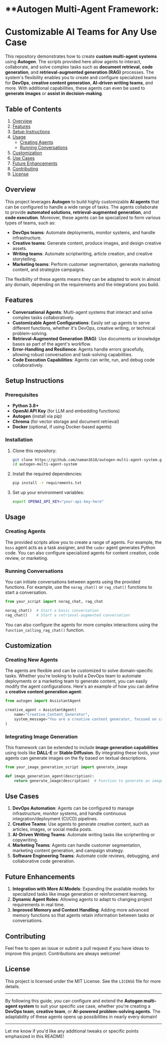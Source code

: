 # **Autogen Multi-Agent Framework: 
# **Customizable AI Teams for Any Use Case**

This repository demonstrates how to create **custom multi-agent systems** using **Autogen**. The scripts provided here allow agents to interact, collaborate, and solve complex tasks such as **document retrieval**, **code generation**, and **retrieval-augmented generation (RAG)** processes. The system's flexibility enables you to create and configure specialized teams for **DevOps**, **creative content generation**, **AI-driven writing teams**, and more. With additional capabilities, these agents can even be used to **generate images** or **assist in decision-making**.

## **Table of Contents**
1. [Overview](#overview)
2. [Features](#features)
3. [Setup Instructions](#setup-instructions)
4. [Usage](#usage)
    - [Creating Agents](#creating-agents)
    - [Running Conversations](#running-conversations)
5. [Customization](#customization)
6. [Use Cases](#use-cases)
7. [Future Enhancements](#future-enhancements)
8. [Contributing](#contributing)
9. [License](#license)

## **Overview**
This project leverages **Autogen** to build highly customizable **AI agents** that can be configured to handle a wide range of tasks. The agents collaborate to provide **automated solutions**, **retrieval-augmented generation**, and **code execution**. Moreover, these agents can be specialized to form various types of teams, such as:

- **DevOps teams**: Automate deployments, monitor systems, and handle infrastructure.
- **Creative teams**: Generate content, produce images, and design creative assets.
- **Writing teams**: Automate scriptwriting, article creation, and creative storytelling.
- **Marketing teams**: Perform customer segmentation, generate marketing content, and strategize campaigns.

The flexibility of these agents means they can be adapted to work in almost any domain, depending on the requirements and the integrations you build.

## **Features**
- **Conversational Agents**: Multi-agent systems that interact and solve complex tasks collaboratively.
- **Customizable Agent Configurations**: Easily set up agents to serve different functions, whether it's DevOps, creative writing, or technical problem-solving.
- **Retrieval-Augmented Generation (RAG)**: Use documents or knowledge bases as part of the agent's workflow.
- **Error-Handling and Resilience**: Agents handle errors gracefully, allowing robust conversation and task-solving capabilities.
- **Code Execution Capabilities**: Agents can write, run, and debug code collaboratively.

## **Setup Instructions**

### **Prerequisites**
- **Python 3.8+**
- **OpenAI API Key** (for LLM and embedding functions)
- **Autogen** (install via pip)
- **Chroma** (for vector storage and document retrieval)
- **Docker** (optional, if using Docker-based agents)

### **Installation**
1. Clone this repository:
   ```bash
   git clone https://github.com/naman1618/autogen-multi-agent-system.git
   cd autogen-multi-agent-system
   ```

2. Install the required dependencies:
   ```bash
   pip install -r requirements.txt
   ```

3. Set up your environment variables:
   ```bash
   export OPENAI_API_KEY="your-api-key-here"
   ```

## **Usage**

### **Creating Agents**
The provided scripts allow you to create a range of agents. For example, the `boss` agent acts as a task assigner, and the `coder` agent generates Python code. You can also configure specialized agents for content creation, code review, or marketing.

### **Running Conversations**
You can initiate conversations between agents using the provided functions. For example, use the `norag_chat()` or `rag_chat()` functions to start a conversation.

```python
from your_script import norag_chat, rag_chat

norag_chat()  # Start a basic conversation
rag_chat()    # Start a retrieval-augmented conversation
```

You can also configure the agents for more complex interactions using the `function_calling_rag_chat()` function.

## **Customization**

### **Creating New Agents**
The agents are flexible and can be customized to solve domain-specific tasks. Whether you're looking to build a DevOps team to automate deployments or a marketing team to generate content, you can easily modify the agent configurations. Here's an example of how you can define a **creative content generation agent**:

```python
from autogen import AssistantAgent

creative_agent = AssistantAgent(
    name="Creative_Content_Generator",
    system_message="You are a creative content generator, focused on creating captivating stories, blogs, and image descriptions."
)
```

### **Integrating Image Generation**
This framework can be extended to include **image generation capabilities** using tools like **DALL-E** or **Stable Diffusion**. By integrating these tools, your agents can generate images on the fly based on textual descriptions.

```python
from your_image_generation_script import generate_image

def image_generation_agent(description):
    return generate_image(description)  # Function to generate an image from text
```

## **Use Cases**

1. **DevOps Automation**: Agents can be configured to manage infrastructure, monitor systems, and handle continuous integration/deployment (CI/CD) pipelines.
2. **Creative Teams**: Use agents to generate creative content, such as articles, images, or social media posts.
3. **AI-Driven Writing Teams**: Automate writing tasks like scriptwriting or copywriting.
4. **Marketing Teams**: Agents can handle customer segmentation, marketing content generation, and campaign strategy.
5. **Software Engineering Teams**: Automate code reviews, debugging, and collaborative code generation.

## **Future Enhancements**
1. **Integration with More AI Models**: Expanding the available models for specialized tasks like image generation or reinforcement learning.
2. **Dynamic Agent Roles**: Allowing agents to adapt to changing project requirements in real time.
3. **Improved Memory and Context Handling**: Adding more advanced memory functions so that agents retain information between tasks or conversations.

## **Contributing**
Feel free to open an issue or submit a pull request if you have ideas to improve this project. Contributions are always welcome!

## **License**
This project is licensed under the MIT License. See the `LICENSE` file for more details.

---

By following this guide, you can configure and extend the **Autogen multi-agent system** to suit your specific use case, whether you're creating a **DevOps team**, **creative team**, or **AI-powered problem-solving agents**. The adaptability of these agents opens up possibilities in nearly every domain!

---

Let me know if you'd like any additional tweaks or specific points emphasized in this README!
